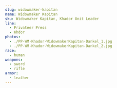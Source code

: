 ```yaml
---
slug: widowmaker-kapitan
name: Widowmaker Kapitan
sku: Widowmaker Kapitan, Khador Unit Leader
line:
  - Privateer Press
  - Khdor
photos:
  - ./PP-WM-Khador-WidowmakerKapitan-Dankel_1.jpg
  - ./PP-WM-Khador-WidowmakerKapitan-Dankel_2.jpg
race:
  - human
weapons:
  - sword
  - rifle
armor:
  - leather
---
```

